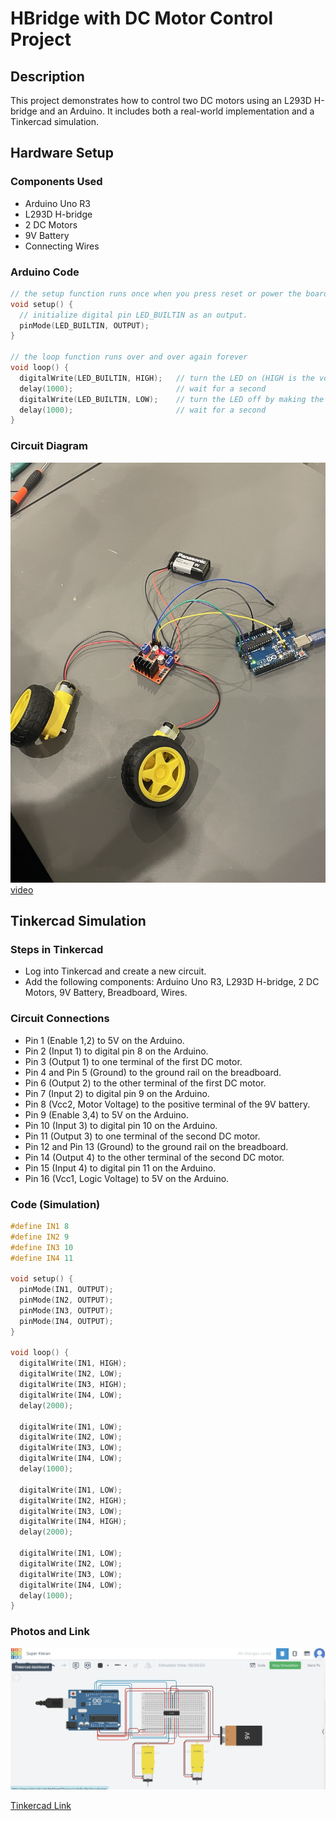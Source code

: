 # HBridge with DC Motor Control Project

## Description
This project demonstrates how to control two DC motors using an L293D H-bridge and an Arduino. It includes both a real-world implementation and a Tinkercad simulation.

## Hardware Setup

### Components Used
- Arduino Uno R3
- L293D H-bridge
- 2 DC Motors
- 9V Battery
- Connecting Wires

### Arduino Code
```cpp
// the setup function runs once when you press reset or power the board
void setup() {
  // initialize digital pin LED_BUILTIN as an output.
  pinMode(LED_BUILTIN, OUTPUT);
}

// the loop function runs over and over again forever
void loop() {
  digitalWrite(LED_BUILTIN, HIGH);   // turn the LED on (HIGH is the voltage level)
  delay(1000);                       // wait for a second
  digitalWrite(LED_BUILTIN, LOW);    // turn the LED off by making the voltage LOW
  delay(1000);                       // wait for a second
}
```
### Circuit Diagram

![image](IMG_5406.jpg)
[video](582B8283-80AD-4E03-98CE-8BB0604BBF00.gif)

## Tinkercad Simulation

### Steps in Tinkercad
- Log into Tinkercad and create a new circuit.
- Add the following components: Arduino Uno R3, L293D H-bridge, 2 DC Motors, 9V Battery, Breadboard, Wires.

### Circuit Connections
- Pin 1 (Enable 1,2) to 5V on the Arduino.
- Pin 2 (Input 1) to digital pin 8 on the Arduino.
- Pin 3 (Output 1) to one terminal of the first DC motor.
- Pin 4 and Pin 5 (Ground) to the ground rail on the breadboard.
- Pin 6 (Output 2) to the other terminal of the first DC motor.
- Pin 7 (Input 2) to digital pin 9 on the Arduino.
- Pin 8 (Vcc2, Motor Voltage) to the positive terminal of the 9V battery.
- Pin 9 (Enable 3,4) to 5V on the Arduino.
- Pin 10 (Input 3) to digital pin 10 on the Arduino.
- Pin 11 (Output 3) to one terminal of the second DC motor.
- Pin 12 and Pin 13 (Ground) to the ground rail on the breadboard.
- Pin 14 (Output 4) to the other terminal of the second DC motor.
- Pin 15 (Input 4) to digital pin 11 on the Arduino.
- Pin 16 (Vcc1, Logic Voltage) to 5V on the Arduino.

### Code (Simulation)
```cpp
#define IN1 8
#define IN2 9
#define IN3 10
#define IN4 11

void setup() {
  pinMode(IN1, OUTPUT);
  pinMode(IN2, OUTPUT);
  pinMode(IN3, OUTPUT);
  pinMode(IN4, OUTPUT);
}

void loop() {
  digitalWrite(IN1, HIGH);
  digitalWrite(IN2, LOW);
  digitalWrite(IN3, HIGH);
  digitalWrite(IN4, LOW);
  delay(2000);

  digitalWrite(IN1, LOW);
  digitalWrite(IN2, LOW);
  digitalWrite(IN3, LOW);
  digitalWrite(IN4, LOW);
  delay(1000);

  digitalWrite(IN1, LOW);
  digitalWrite(IN2, HIGH);
  digitalWrite(IN3, LOW);
  digitalWrite(IN4, HIGH);
  delay(2000);

  digitalWrite(IN1, LOW);
  digitalWrite(IN2, LOW);
  digitalWrite(IN3, LOW);
  digitalWrite(IN4, LOW);
  delay(1000);
}
```
### Photos and Link

![image](IMG_5470.jpg)

[Tinkercad Link](https://www.tinkercad.com/things/hCQ08bTzFia-super-kieran/editel?sharecode=cCyNU0ln3ihFzK4wcWK-4WQnTqcPSeFNZldVNa9TJac)

